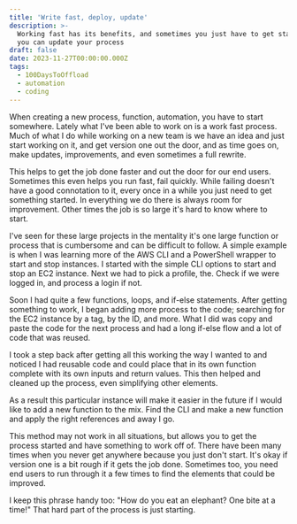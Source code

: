 ```yaml
---
title: 'Write fast, deploy, update'
description: >-
  Working fast has its benefits, and sometimes you just have to get started then
  you can update your process
draft: false
date: 2023-11-27T00:00:00.000Z
tags:
  - 100DaysToOffload
  - automation
  - coding
---
```


When creating a new process, function, automation, you have to start somewhere. Lately what I've been able to work on is a work fast process. Much of what I do while working on a new team is we have an idea and just start working on it, and get version one out the door, and as time goes on, make updates, improvements, and even sometimes a full rewrite.

This helps to get the job done faster and out the door for our end users. Sometimes this even helps you run fast, fail quickly. While failing doesn't have a good connotation to it, every once in a while you just need to get something started. In everything we do there is always room for improvement. Other times the job is so large it's hard to know where to start.

I've seen for these large projects in the mentality it's one large function or process that is cumbersome and can be difficult to follow. A simple example is when I was learning more of the AWS CLI and a PowerShell wrapper to start and stop instances. I started with the simple CLI options to start and stop an EC2 instance. Next we had to pick a profile, the. Check if we were logged in, and process a login if not.

Soon I had quite a few functions, loops, and if-else statements. After getting something to work, I began adding more process to the code; searching for the EC2 instance by a tag, by the ID, and more. What I did was copy and paste the code for the next process and had a long if-else flow and a lot of code that was reused.

I took a step back after getting all this working the way I wanted to and noticed I had reusable code and could place that in its own function complete with its own inputs and return values. This then helped and cleaned up the process, even simplifying other elements.

As a result this particular instance will make it easier in the future if I would like to add a new function to the mix. Find the CLI and make a new function and apply the right references and away I go.

This method may not work in all situations, but allows you to get the process started and have something to work off of. There have been many times when you never get anywhere because you just don't start. It's okay if version one is a bit rough if it gets the job done. Sometimes too, you need end users to run through it a few times to find the elements that could be improved.

I keep this phrase handy too: "How do you eat an elephant? One bite at a time!" That hard part of the process is just starting.
